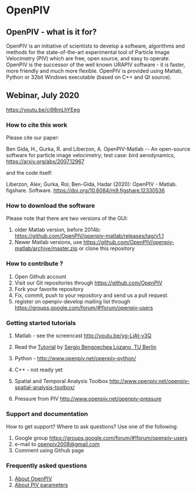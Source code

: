 # OpenPIV

## OpenPIV - what is it for? 

OpenPIV is an initiative of scientists to develop a software, algorithms and methods for the state-of-the-art experimental tool of Particle Image Velocimetry (PIV) which are free, open source, and easy to operate.
OpenPIV is the successor of the well known URAPIV software - it is faster, more friendly and much more flexible.
OpenPIV is provided using Matlab, Python or 32bit Windows executable (based on C++ and Qt source).

## Webinar, July 2020

https://youtu.be/ci98mLhYEeg

###  How to cite this work

Please cite our paper:


Ben Gida, H., Gurka, R. and Liberzon, A. OpenPIV-Matlab -- An open-source software for particle image velocimetry; test case: bird aerodynamics, https://arxiv.org/abs/2007.12967

and the code itself:

Liberzon, Alex; Gurka, Roi; Ben-Gida, Hadar (2020): OpenPIV - Matlab. figshare. Software. https://doi.org/10.6084/m9.figshare.12330536


### How to download the software
Please note that there are two versions of the GUI: 
1. older Matlab version, before 2014b: https://github.com/OpenPIV/openpiv-matlab/releases/tag/v1.1
2. Newer Matlab versions, use https://github.com/OpenPIV/openpiv-matlab/archive/master.zip or clone this repository

### How to contribute ?

1. Open Github account  
2. Visit our Git repositories through https://github.com/OpenPIV  
3. Fork your favorite repository  
4. Fix, commit, push to your repository and send us a pull request.   
5. register on openpiv-develop mailing list through https://groups.google.com/forum/#!forum/openpiv-users 



###  Getting started  tutorials  
1. Matlab - see the screencast http://youtu.be/yg-LjAt-v3Q
2. Read the [Tutorial](https://github.com/OpenPIV/openpiv-matlab/raw/master/docs/Tutorial_OpenPIV/Tutorial_OpenPIV.pdf)  by <a href="mailto:Sergio.Bengoechea.Lozano@tnt.TU-Berlin.DE"> Sergio Bengoechea Lozano, TU Berlin </a>
  
3. Python - http://www.openpiv.net/openpiv-python/  
4. C++ - not ready yet  
5. Spatial and Temporal Analysis Toolbox http://www.openpiv.net/openpiv-spatial-analysis-toolbox/  
6. Pressure from PIV http://www.openpiv.net/openpiv-pressure  


### Support and documentation  
How to get support? Where to ask questions? Use one of the following:  
1. Google group https://groups.google.com/forum/#!forum/openpiv-users   
2. e-mail to openpiv2008@gmail.com  
3. Comment using Github page  

### Frequently asked questions  
1. [About OpenPIV](https://github.com/OpenPIV/openpiv.github.com/wiki/Frequently-Asked-Questions-about-OpenPIV)
2. [About PIV parameters](https://github.com/OpenPIV/openpiv.github.com/wiki/Frequently-Asked-Questions-about-PIV-parameters)
